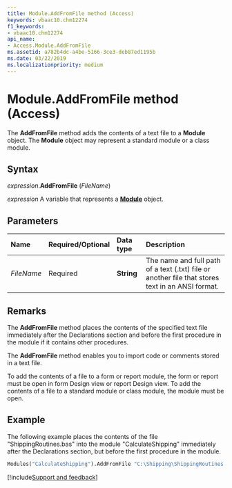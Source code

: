 ```yaml
---
title: Module.AddFromFile method (Access)
keywords: vbaac10.chm12274
f1_keywords:
- vbaac10.chm12274
api_name:
- Access.Module.AddFromFile
ms.assetid: a782b4dc-a4be-5166-3ce3-deb87ed1195b
ms.date: 03/22/2019
ms.localizationpriority: medium
---
```



# Module.AddFromFile method (Access)

The **AddFromFile** method adds the contents of a text file to a **Module** object. The **Module** object may represent a standard module or a class module.


## Syntax

_expression_.**AddFromFile** (_FileName_)

_expression_ A variable that represents a **[Module](Access.Module.md)** object.


## Parameters

|Name|Required/Optional|Data type|Description|
|:-----|:-----|:-----|:-----|
| _FileName_|Required|**String**|The name and full path of a text (.txt) file or another file that stores text in an ANSI format.|

## Remarks

The **AddFromFile** method places the contents of the specified text file immediately after the Declarations section and before the first procedure in the module if it contains other procedures.

The **AddFromFile** method enables you to import code or comments stored in a text file.

To add the contents of a file to a form or report module, the form or report must be open in form Design view or report Design view. To add the contents of a file to a standard module or class module, the module must be open.


## Example

The following example places the contents of the file "ShippingRoutines.bas" into the module "CalculateShipping" immediately after the Declarations section, but before the first procedure in the module.

```vb
Modules("CalculateShipping").AddFromFile "C:\Shipping\ShippingRoutines.bas" 

```



[!include[Support and feedback](~/includes/feedback-boilerplate.md)]